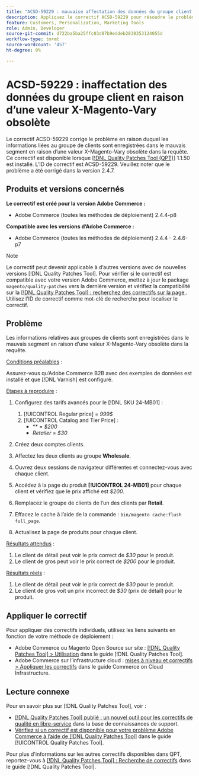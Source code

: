 ```yaml
---
title: "ACSD-59229 : mauvaise affectation des données du groupe client en raison d’une valeur X-Magento-Vary obsolète"
description: Appliquez le correctif ACSD-59229 pour résoudre le problème Adobe Commerce en raison duquel les informations relatives au groupe de clients sont enregistrées dans le mauvais segment en raison d’une valeur X-Magento-Vary obsolète dans la requête.
feature: Customers, Personalization, Marketing Tools
role: Admin, Developer
source-git-commit: d722ba5ba25ffc03d87b9eddeb2830353124055d
workflow-type: tm+mt
source-wordcount: '457'
ht-degree: 0%

---
```


# ACSD-59229 : inaffectation des données du groupe client en raison d’une valeur X-Magento-Vary obsolète

Le correctif ACSD-59229 corrige le problème en raison duquel les informations liées au groupe de clients sont enregistrées dans le mauvais segment en raison d’une valeur X-Magento-Vary obsolète dans la requête. Ce correctif est disponible lorsque [[!DNL Quality Patches Tool (QPT)]](https://experienceleague.adobe.com/en/docs/commerce-knowledge-base/kb/announcements/commerce-announcements/magento-quality-patches-released-new-tool-to-self-serve-quality-patches) 1.1.50 est installé. L’ID de correctif est ACSD-59229. Veuillez noter que le problème a été corrigé dans la version 2.4.7.

## Produits et versions concernés

**Le correctif est créé pour la version Adobe Commerce :**

* Adobe Commerce (toutes les méthodes de déploiement) 2.4.4-p8

**Compatible avec les versions d’Adobe Commerce :**

* Adobe Commerce (toutes les méthodes de déploiement) 2.4.4 - 2.4.6-p7

>[!NOTE]
>
>Le correctif peut devenir applicable à d’autres versions avec de nouvelles versions [!DNL Quality Patches Tool]. Pour vérifier si le correctif est compatible avec votre version Adobe Commerce, mettez à jour le package `magento/quality-patches` vers la dernière version et vérifiez la compatibilité sur la [[!DNL Quality Patches Tool] : recherchez des correctifs sur la page ](https://experienceleague.adobe.com/tools/commerce-quality-patches/index.html). Utilisez l’ID de correctif comme mot-clé de recherche pour localiser le correctif.

## Problème

Les informations relatives aux groupes de clients sont enregistrées dans le mauvais segment en raison d’une valeur X-Magento-Vary obsolète dans la requête.

<u>Conditions préalables</u> :

Assurez-vous qu’Adobe Commerce B2B avec des exemples de données est installé et que [!DNL Varnish] est configuré.

<u>Étapes à reproduire</u> :

1. Configurez des tarifs avancés pour le [!DNL SKU 24-MB01] :
   1. [!UICONTROL Regular price] = *999$*
   1. [!UICONTROL Catalog and Tier Price] :
      * ** = *$200*
      * *Retailer* = *$30*

1. Créez deux comptes clients.
1. Affectez les deux clients au groupe **Wholesale**.
1. Ouvrez deux sessions de navigateur différentes et connectez-vous avec chaque client.
1. Accédez à la page du produit **[!UICONTROL 24-MB01]** pour chaque client et vérifiez que le prix affiché est *$200*.
1. Remplacez le groupe de clients de l’un des clients par **Retail**.
1. Effacez le cache à l’aide de la commande : `bin/magento cache:flush full_page`.
1. Actualisez la page de produits pour chaque client.

<u>Résultats attendus</u> :

1. Le client de détail peut voir le prix correct de *$30* pour le produit.
1. Le client de gros peut voir le prix correct de *$200* pour le produit.

<u>Résultats réels</u> :

1. Le client de détail peut voir le prix correct de *$30* pour le produit.
1. Le client de gros voit un prix incorrect de *$30* (prix de détail) pour le produit.

## Appliquer le correctif

Pour appliquer des correctifs individuels, utilisez les liens suivants en fonction de votre méthode de déploiement :

* Adobe Commerce ou Magento Open Source sur site : [[!DNL Quality Patches Tool] > Utilisation](https://experienceleague.adobe.com/docs/commerce-operations/tools/quality-patches-tool/usage.html) dans le guide [!DNL Quality Patches Tool].
* Adobe Commerce sur l’infrastructure cloud : [mises à niveau et correctifs > Appliquer les correctifs](https://experienceleague.adobe.com/docs/commerce-cloud-service/user-guide/develop/upgrade/apply-patches.html) dans le guide Commerce on Cloud Infrastructure.

## Lecture connexe

Pour en savoir plus sur [!DNL Quality Patches Tool], voir :

* [[!DNL Quality Patches Tool] publié : un nouvel outil pour les correctifs de qualité en libre-service](https://experienceleague.adobe.com/en/docs/commerce-knowledge-base/kb/announcements/commerce-announcements/magento-quality-patches-released-new-tool-to-self-serve-quality-patches) dans la base de connaissances de support.
* [Vérifiez si un correctif est disponible pour votre problème Adobe Commerce à l’aide de  [!DNL Quality Patches Tool]](/help/tools/quality-patches-tool/patches-available-in-qpt/check-patch-for-magento-issue-with-magento-quality-patches.md) dans le guide [!UICONTROL Quality Patches Tool].


Pour plus d&#39;informations sur les autres correctifs disponibles dans QPT, reportez-vous à [[!DNL Quality Patches Tool] : Recherche de correctifs](https://experienceleague.adobe.com/tools/commerce-quality-patches/index.html) dans le guide [!DNL Quality Patches Tool].
